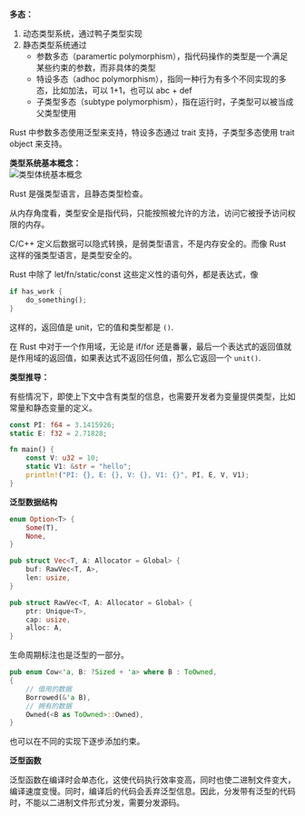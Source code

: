**多态：**
1. 动态类型系统，通过鸭子类型实现
2. 静态类型系统通过
    - 参数多态（paramertic polymorphism），指代码操作的类型是一个满足某些约束的参数，而非具体的类型
    - 特设多态（adhoc polymorphism），指同一种行为有多个不同实现的多态，比如加法，可以 1+1，也可以 abc + def
    - 子类型多态（subtype polymorphism），指在运行时，子类型可以被当成父类型使用

Rust 中参数多态使用泛型来支持，特设多态通过 trait 支持，子类型多态使用 trait object 来支持。

**类型系统基本概念：**  
![类型体统基本概念](https://static001.geekbang.org/resource/image/09/15/09ea90a4df9fb7652389f611412c1715.jpg?wh=3175x1490)

Rust 是强类型语言，且静态类型检查。

从内存角度看，类型安全是指代码，只能按照被允许的方法，访问它被授予访问权限的内存。

C/C++ 定义后数据可以隐式转换，是弱类型语言，不是内存安全的。而像 Rust 这样的强类型语言，是类型安全的。

Rust 中除了 let/fn/static/const 这些定义性的语句外，都是表达式，像
```rust
if has_work {
    do_something();
}
```
这样的，返回值是 unit，它的值和类型都是 `()`.

在 Rust 中对于一个作用域，无论是 if/for 还是番薯，最后一个表达式的返回值就是作用域的返回值，如果表达式不返回任何值，那么它返回一个 `unit()`.

**类型推导：**

有些情况下，即使上下文中含有类型的信息，也需要开发者为变量提供类型，比如常量和静态变量的定义。
```rust
const PI: f64 = 3.1415926;
static E: f32 = 2.71828;

fn main() {
    const V: u32 = 10;
    static V1: &str = "hello";
    println!("PI: {}, E: {}, V: {}, V1: {}", PI, E, V, V1);
}
```

**泛型数据结构**  

```rust
enum Option<T> {
    Some(T),
    None,
}
```

```rust
pub struct Vec<T, A: Allocator = Global> {
    buf: RawVec<T, A>,
    len: usize,
}

pub struct RawVec<T, A: Allocator = Global> {
    ptr: Unique<T>,
    cap: usize,
    alloc: A,
}
```

生命周期标注也是泛型的一部分。
```rust
pub enum Cow<'a, B: ?Sized + 'a> where B : ToOwned,
{
    // 借用的数据
    Borrowed(&'a B),
    // 拥有的数据
    Owned(<B as ToOwned>::Owned),
}
```

也可以在不同的实现下逐步添加约束。

**泛型函数**

泛型函数在编译时会单态化，这使代码执行效率变高，同时也使二进制文件变大，编译速度变慢。同时，编译后的代码会丢弃泛型信息。因此，分发带有泛型的代码时，不能以二进制文件形式分发，需要分发源码。